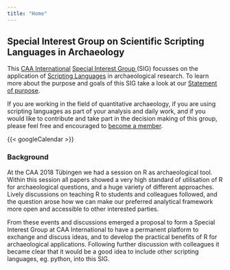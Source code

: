 ```yaml
---
title: "Home"
---
```


## Special Interest Group on Scientific Scripting Languages in Archaeology 

This [CAA International](https://caa-international.org) [Special Interest Group ](https://caa-international.org/special-interest-groups) (SIG) focusses on the application of [Scripting Languages](https://en.wikipedia.org/wiki/Scripting_language) in archaeological research. To learn more about the purpose and goals of this SIG take a look at our [Statement of purpose](https://sslarch.github.io/about/).

If you are working in the field of quantitative archaeology, if you are using scripting languages as part of your analysis and daily work, and if you would like to contribute and take part in the decision making of this group, please feel free and encouraged to [become a member](https://sslarch.github.io/documents/becoming_a_member/).

{{< googleCalendar >}}

### Background

At the CAA 2018 Tübingen we had a session on R as archaeological tool. Within this session all papers showed a very high standard of utilisation of R for archaeological questions, and a huge variety of different approaches. Lively discussions on teaching R to students and colleagues followed, and the question arose how we can make our preferred analytical framework more open and accessible to other interested parties.

From these events and discussions emerged a proposal to form a Special Interest Group at CAA International to have a permanent platform to exchange and discuss ideas, and to develop the practical benefits of R for archaeological applications. Following further discussion with colleagues it became clear that it would be a good idea to include other scripting languages, eg. python, into this SIG.
